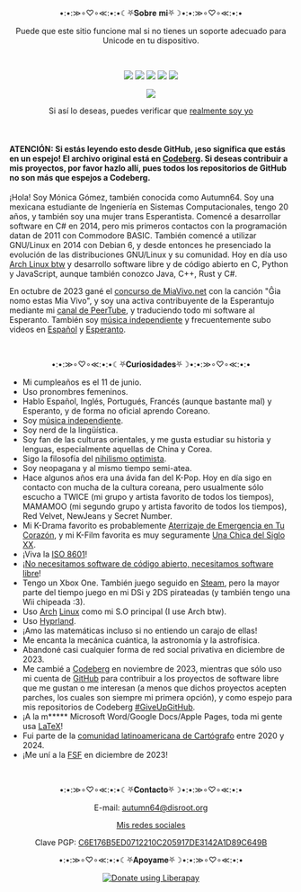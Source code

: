 <p align="center">•:•:≫∘♡∘≪:•:•☾⛧𝐒𝐨𝐛𝐫𝐞 𝐦𝐢⛧☽•:•:≫∘♡∘≪:•:•</p>

<p align="center">Puede que este sitio funcione mal si no tienes un soporte adecuado para Unicode en tu dispositivo.</p>

<br>

<p align="center">
<img src="https://img.shields.io/badge/ella%2Fshe-pink?label=pronombres&style=for-the-badge">
<img src="https://img.shields.io/badge/16-limegreen?label=repos&style=for-the-badge">
<img src="https://img.shields.io/liberapay/patrons/autumn64.svg?logo=liberapay&style=for-the-badge">
<img src="https://img.shields.io/badge/2014-tan?label=programadora%20desde&style=for-the-badge">
<img src="https://img.shields.io/badge/Arch-blue?label=distro&style=for-the-badge">
</p>

<p align="center">
<img src="https://www.autumn64.xyz/res/fsf_member.png">
</p>

<p align="center">
Si así lo deseas, puedes verificar que <a href="https://www.autumn64.xyz/src/es/key.html">realmente soy yo</a>
</p>

<br>

#### ATENCIÓN: Si estás leyendo esto desde GitHub, ¡eso significa que estás en un espejo! El archivo original está en [Codeberg](https://codeberg.org/Autumn64/AboutMe/src/branch/main/README.md). Si deseas contribuir a mis proyectos, por favor hazlo allí, pues todos los repositorios de GitHub no son más que espejos a Codeberg.

¡Hola! Soy Mónica Gómez, también conocida como Autumn64. Soy una mexicana estudiante de Ingeniería en Sistemas Computacionales, tengo 20 años, y también soy una mujer trans Esperantista. Comencé a desarrollar software en C# en 2014, pero mis primeros contactos con la programación datan de 2011 con Commodore BASIC. También comencé a utilizar GNU/Linux en 2014 con Debian 6, y desde entonces he presenciado la evolución de las distribuciones GNU/Linux y su comunidad. Hoy en día uso [Arch Linux btw](https://archlinux.org/) y desarrollo software libre y de código abierto en C, Python y JavaScript, aunque también conozco Java, C++, Rust y C#.

En octubre de 2023 gané el [concurso de MiaVivo.net](https://www.miavivo.net/?status/1-1-1698395536) con la canción "Ĝia nomo estas Mia Vivo", y soy una activa contribuyente de la Esperantujo mediante mi [canal de PeerTube](https://tube.tchncs.de/a/autumn64/video-channels), y traduciendo todo mi software al Esperanto. También soy [música independiente](https://www.autumn64.xyz/src/es/music.html) y frecuentemente subo videos en [Español](https://video.hardlimit.com/c/autumn64/videos) y [Esperanto](https://tube.tchncs.de/c/autumn64.eo/videos).

<br>

<p align="center">•:•:≫∘♡∘≪:•:•☾⛧𝐂𝐮𝐫𝐢𝐨𝐬𝐢𝐝𝐚𝐝𝐞𝐬⛧☽•:•:≫∘♡∘≪:•:•</p>

- Mi cumpleaños es el 11 de junio.
- Uso pronombres femeninos.
- Hablo Español, Inglés, Portugués, Francés (aunque bastante mal) y Esperanto, y de forma no oficial aprendo Coreano.
- Soy [música independiente](https://www.autumn64.xyz/music.html).
- Soy nerd de la lingüística.
- Soy fan de las culturas orientales, y me gusta estudiar su historia y lenguas, especialmente aquellas de China y Corea.
- Sigo la filosofía del [nihilismo optimista](https://invidious.lunar.icu/watch?v=Ylcg_lOU6IQ).
- Soy neopagana y al mismo tiempo semi-atea.
- Hace algunos años era una ávida fan del K-Pop. Hoy en día sigo en contacto con mucha de la cultura coreana, pero usualmente sólo escucho a TWICE (mi grupo y artista favorito de todos los tiempos), MAMAMOO (mi segundo grupo y artista favorito de todos los tiempos), Red Velvet, NewJeans y Secret Number.
- Mi K-Drama favorito es probablemente [Aterrizaje de Emergencia en Tu Corazón](https://es.wikipedia.org/wiki/Aterrizaje_de_emergencia_en_tu_coraz%C3%B3n), y mi K-Film favorita es muy seguramente [Una Chica del Siglo XX](https://es.wikipedia.org/wiki/Una_chica_del_siglo_XX).
- ¡Viva la [ISO 8601](https://es.wikipedia.org/wiki/ISO_8601)!
- ¡[No necesitamos software de código abierto, necesitamos software libre](https://victorhckinthefreeworld.com/2023/06/26/necesitamos-mas-de-richard-stallman-no-menos/)!
- Tengo un Xbox One. También juego seguido en [Steam](https://steamcommunity.com/profiles/76561199486117495/), pero la mayor parte del tiempo juego en mi DSi y 2DS pirateadas (y también tengo una Wii chipeada :3).
- Uso [Arch](https://archlinux.org/) [Linux](https://pawb.social/post/5079071) como mi S.O principal (I use Arch btw).
- Uso [Hyprland](https://blahaj.zone/notes/9sw0i26yda600104).
- ¡Amo las matemáticas incluso si no entiendo un carajo de ellas!
- Me encanta la mecánica cuántica, la astronomía y la astrofísica.
- Abandoné casi cualquier forma de red social privativa en diciembre de 2023.
- Me cambié a [Codeberg](https://codeberg.org/Autumn64) en noviembre de 2023, mientras que sólo uso mi cuenta de [GitHub](https://github.com/Autumn64) para contribuir a los proyectos de software libre que me gustan o me interesan (a menos que dichos proyectos acepten parches, los cuales son siempre mi primera opción), y como espejo para mis repositorios de Codeberg [#GiveUpGitHub](https://sfconservancy.org/GiveUpGitHub/).
- ¡A la m***** Microsoft Word/Google Docs/Apple Pages, toda mi gente usa [LaTeX](https://www.latex-project.org/)!
- Fui parte de la [comunidad latinoamericana de Cartógrafo](https://www.halo2.online/forums/) entre 2020 y 2024.
- ¡Me uní a la [FSF](https://www.fsf.org/) en diciembre de 2023!

<br>

<p align="center">•:•:≫∘♡∘≪:•:•☾⛧𝐂𝐨𝐧𝐭𝐚𝐜𝐭𝐨⛧☽•:•:≫∘♡∘≪:•:•</p>

<p align="center">E-mail: <a href="mailto:autumn64@disroot.org">autumn64@disroot.org</a></p>

<p align="center"><a href="https://www.autumn64.xyz/src/es/social.html">Mis redes sociales</a></p>
<p align="center">Clave PGP: <a href="https://www.autumn64.xyz/src/eskey.html">C6E176B5ED0712210C205917DE3142A1D89C649B</a></p>

<p align="center">•:•:≫∘♡∘≪:•:•☾⛧𝐀𝐩𝐨𝐲𝐚𝐦𝐞⛧☽•:•:≫∘♡∘≪:•:•</p>

<p align="center"><a href="https://liberapay.com/autumn64/"><img alt="Donate using Liberapay" src="https://liberapay.com/assets/widgets/donate.svg"></a></p>
